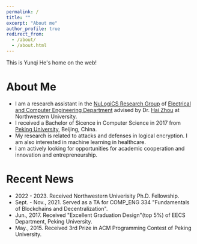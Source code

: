 ```yaml
---
permalink: /
title: ""
excerpt: "About me"
author_profile: true
redirect_from: 
  - /about/
  - /about.html
---
```


This is Yunqi He's home on the web!

About Me
======

- I am a research assistant in the [NuLogiCS Research Group](http://users.eecs.northwestern.edu/~haizhou/nulogics.html) of [Electrical and Computer Engineering Department](https://www.mccormick.northwestern.edu/electrical-computer/) advised by Dr. [Hai Zhou](http://users.eecs.northwestern.edu/~haizhou/) at Northwestern University.
- I received a Bachelor of Sicence in Computer Science in 2017 from [Peking University](https://english.pku.edu.cn/), Beijing, China.
- My research is related to attacks and defenses in logical encryption. I am also interested in machine learning in healthcare.
- I am actively looking for opportunities for academic cooperation and innovation and entrepreneurship.

Recent News
======
- 2022 - 2023. Received Northwestern Univerisity Ph.D. Fellowship.
- Sept. - Nov., 2021. Served as a TA for COMP_ENG 334 "Fundamentals of Blockchains and Decentralization".
- Jun., 2017. Received "Excellent Graduation Design"(top 5%) of EECS Department, Peking University.
- May., 2015. Received 3rd Prize in ACM Programming Contest of Peking University.


